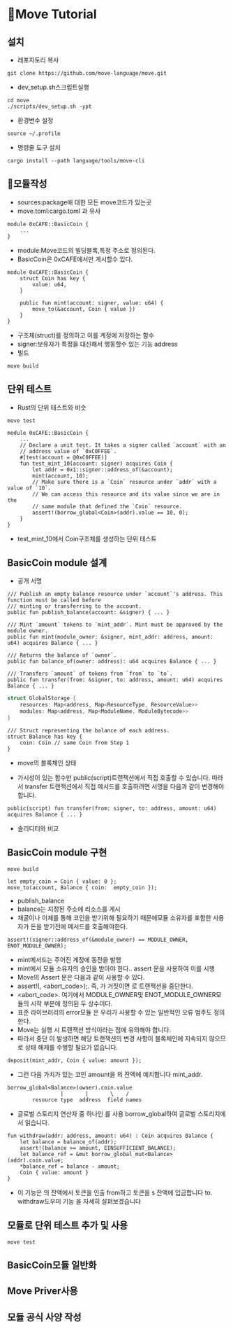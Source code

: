 # 🚗Move Tutorial

## 설치

- 레포지토리 복사

```
git clone https://github.com/move-language/move.git
```

- dev_setup.sh스크립트실행

```
cd move
./scripts/dev_setup.sh -ypt
```

- 환경변수 설정

```
source ~/.profile
```

- 명령줄 도구 설치

```
cargo install --path language/tools/move-cli
```

## 📝모듈작성

- sources:package애 대한 모든 move코드가 있는곳
- move.toml:cargo.toml 과 유사

```move
module 0xCAFE::BasicCoin {
    ...
}
```

- module:Move코드의 빌딩블록,특정 주소로 정의된다.
- BasicCoin은 0xCAFE에서만 게시할수 있다.

```move
module 0xCAFE::BasicCoin {
    struct Coin has key {
        value: u64,
    }

    public fun mint(account: signer, value: u64) {
        move_to(&account, Coin { value })
    }
}
```

- 구조체(struct)를 정의하고 이를 계정에 저장하는 함수
- signer:보유자가 특정을 대신해서 행동할수 있는 기능 address
- 빌드

```
move build
```

## 단위 테스트

- Rust의 단위 테스트와 비슷

```
move test
```

```move
module 0xCAFE::BasicCoin {
    ...
    // Declare a unit test. It takes a signer called `account` with an
    // address value of `0xC0FFEE`.
    #[test(account = @0xC0FFEE)]
    fun test_mint_10(account: signer) acquires Coin {
        let addr = 0x1::signer::address_of(&account);
        mint(account, 10);
        // Make sure there is a `Coin` resource under `addr` with a value of `10`.
        // We can access this resource and its value since we are in the
        // same module that defined the `Coin` resource.
        assert!(borrow_global<Coin>(addr).value == 10, 0);
    }
}
```

- test_mint_10에서 Coin구조체를 생성하는 단위 테스트

## BasicCoin module 설계

- 공개 서명

```move
/// Publish an empty balance resource under `account`'s address. This function must be called before
/// minting or transferring to the account.
public fun publish_balance(account: &signer) { ... }

/// Mint `amount` tokens to `mint_addr`. Mint must be approved by the module owner.
public fun mint(module_owner: &signer, mint_addr: address, amount: u64) acquires Balance { ... }

/// Returns the balance of `owner`.
public fun balance_of(owner: address): u64 acquires Balance { ... }

/// Transfers `amount` of tokens from `from` to `to`.
public fun transfer(from: &signer, to: address, amount: u64) acquires Balance { ... }
```

```rs
struct GlobalStorage {
    resources: Map<address, Map<ResourceType, ResourceValue>>
    modules: Map<address, Map<ModuleName, ModuleBytecode>>
}
```

```move
/// Struct representing the balance of each address.
struct Balance has key {
    coin: Coin // same Coin from Step 1
}

```

- move의 블록체인 상태

- 가시성이 있는 함수만 public(script)트랜잭션에서 직접 호출할 수 있습니다. 따라서 transfer 트랜잭션에서 직접 메서드를 호출하려면 서명을 다음과 같이 변경해야 합니다.

```move
public(script) fun transfer(from: signer, to: address, amount: u64) acquires Balance { ... }
```

- 솔리디티와 비교

## BasicCoin module 구현

```
move build
```

```move
let empty_coin = Coin { value: 0 };
move_to(account, Balance { coin:  empty_coin });
```

- publish_balance
- balance는 지정된 주소에 리소스를 게시
- 채굴이나 이체를 통해 코인을 받기위해 필요하기 때문에모듈 소유자를 포함한 사용자가 돈을 받기전에 메서드를 호출해야한다.

```move
assert!(signer::address_of(&module_owner) == MODULE_OWNER, ENOT_MODULE_OWNER);
```

- mint메서드는 주어진 계정에 동전을 발행
- mint에서 모듈 소유자의 승인을 받아야 한다.. assert 문을 사용하여 이를 시행
- Move의 Assert 문은 다음과 같이 사용할 수 있다.
- assert!(<predicate>, <abort_code>);. 즉, <predicate> 가 거짓이면 로 트랜잭션을 중단한다.
- <abort_code>. 여기에서 MODULE_OWNER및 ENOT_MODULE_OWNER모듈의 시작 부분에 정의된 두 상수이다.
- 표준 라이브러리의 error모듈 은 우리가 사용할 수 있는 일반적인 오류 범주도 정의한다.
- Move는 실행 시 트랜잭션 방식이라는 점에 유의해야 합니다.
- 따라서 중단 이 발생하면 해당 트랜잭션의 변경 사항이 블록체인에 지속되지 않으므로 상태 해제를 수행할 필요가 없습니다.

```move
deposit(mint_addr, Coin { value: amount });
```

- 그런 다음 가치가 있는 코인 amount을 의 잔액에 예치합니다 mint_addr.

```
borrow_global<Balance>(owner).coin.value
                 |       |       \    /
        resource type  address  field names
```

- 글로벌 스토리지 연산자 중 하나인 를 사용 borrow_global하여 글로벌 스토리지에서 읽습니다.

```move
fun withdraw(addr: address, amount: u64) : Coin acquires Balance {
    let balance = balance_of(addr);
    assert!(balance >= amount, EINSUFFICIENT_BALANCE);
    let balance_ref = &mut borrow_global_mut<Balance>(addr).coin.value;
    *balance_ref = balance - amount;
    Coin { value: amount }
}
```

- 이 기능은 의 잔액에서 토큰을 인출 from하고 토큰을 s 잔액에 입금합니다 to. withdraw도우미 기능 을 자세히 살펴보겠습니다

## 모듈로 단위 테스트 추가 및 사용

```
move test
```

## BasicCoin모듈 일반화

## Move Priver사용

## 모듈 공식 사양 작성
